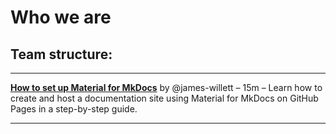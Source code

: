 # Who we are

## Team structure:
---

__[How to set up Material for MkDocs]__ by @james-willett –
15m – Learn how to create and host a documentation site using Material for
MkDocs on GitHub Pages in a step-by-step guide.

  [How to set up Material for MkDocs]: https://www.youtube.com/watch?v=Q-YA_dA8C20

---